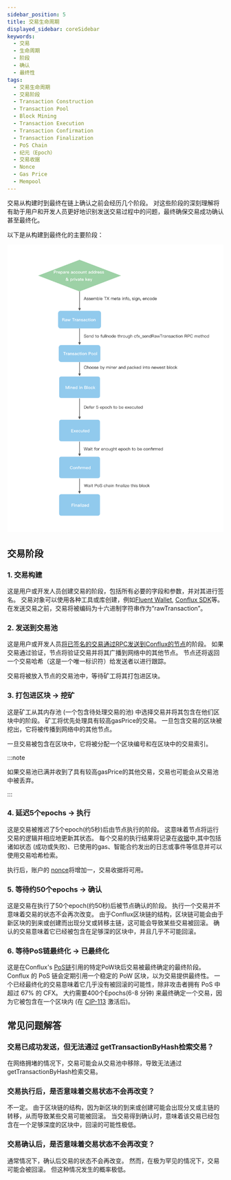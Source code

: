 ```yaml
---
sidebar_position: 5
title: 交易生命周期
displayed_sidebar: coreSidebar
keywords:
  - 交易
  - 生命周期
  - 阶段
  - 确认
  - 最终性
tags:
  - 交易生命周期
  - 交易阶段
  - Transaction Construction
  - Transaction Pool
  - Block Mining
  - Transaction Execution
  - Transaction Confirmation
  - Transaction Finalization
  - PoS Chain
  - 纪元（Epoch）
  - 交易收据
  - Nonce
  - Gas Price
  - Mempool
---
```


交易从构建时到最终在链上确认之前会经历几个阶段。 对这些阶段的深刻理解将有助于用户和开发人员更好地识别发送交易过程中的问题，最终确保交易成功确认甚至最终化。

以下是从构建到最终化的主要阶段：

![交易](./img/transaction-stages.png)

## 交易阶段

### 1. **交易构建**

这是用户或开发人员创建交易的阶段，包括所有必要的字段和参数，并对其进行签名。 交易对象可以使用各种工具或库创建，例如[Fluent Wallet](../../getting-started/installing-a-wallet.md), [Conflux SDK](../../build/sdks-and-tools/sdks.md)等。 在发送交易之前，交易将被编码为十六进制字符串作为“rawTransaction”。

### 2. **发送到交易池**

这是用户或开发人员[将已签名的交易通过RPC发送到Conflux的节点](../../build/json-rpc/cfx-namespace.md#cfx_sendrawtransaction)的阶段。 如果交易通过验证，节点将验证交易并将其广播到网络中的其他节点。 节点还将返回一个交易哈希（这是一个唯一标识符）给发送者以进行跟踪。

交易将被放入节点的交易池中，等待矿工将其打包进区块。

### 3. **打包进区块 -> 挖矿**

这是矿工从其内存池 (一个包含待处理交易的池) 中选择交易并将其包含在他们区块中的阶段。 矿工将优先处理具有较高gasPrice的交易。 一旦包含交易的区块被挖出，它将被传播到网络中的其他节点。

一旦交易被包含在区块中，它将被分配一个区块编号和在区块中的交易索引。

:::note

如果交易池已满并收到了具有较高gasPrice的其他交易，交易也可能会从交易池中被丢弃。

:::

### 4. **延迟5个epochs -> 执行**

这是交易被推迟了5个epoch(约5秒)后由节点执行的阶段。 这意味着节点将运行交易的逻辑并相应地更新其状态。 每个交易的执行结果将记录在[收据](./receipt.md)中,其中包括诸如状态 (成功或失败)、已使用的gas、智能合约发出的日志或事件等信息并可以使用交易哈希检索。

执行后，账户的 [nonce](./nonce.md)将增加一，交易收据将可用。

### 5. **等待约50个epochs -> 确认**

这是交易在执行了50个epoch(约50秒)后被节点确认的阶段。 执行一个交易并不意味着交易的状态不会再次改变。 由于Conflux区块链的结构，区块链可能会由于新区块的到来或创建而出现分叉或转移主链，这可能会导致某些交易被回滚。 确认的交易意味着它已经被包含在足够深的区块中，并且几乎不可能回滚。

### 6. **等待PoS链最终化 -> 已最终化**

这是在Conflux's [PoS链](../../../general/conflux-basics/consensus-mechanisms/proof-of-stake/pos_overview.md)引用的特定PoW块后交易被最终确定的最终阶段。 Conflux 的 PoS 链会定期引用一个稳定的 PoW 区块，以为交易提供最终性。 一个已经最终化的交易意味着它几乎没有被回滚的可能性，除非攻击者拥有 PoS 中超过 67% 的 CFX。 大约需要400个Epochs(6-8 分钟) 来最终确定一个交易，因为它被包含在一个区块内 (在 [CIP-113](https://github.com/Conflux-Chain/CIPs/blob/master/CIPs/cip-113.md) 激活后)。

## 常见问题解答

### 交易已成功发送，但无法通过 getTransactionByHash检索交易？

在网络拥堵的情况下，交易可能会从交易池中移除，导致无法通过getTransactionByHash检索交易。

### 交易执行后，是否意味着交易状态不会再改变？

不一定。 由于区块链的结构，因为新区块的到来或创建可能会出现分叉或主链的转移，从而导致某些交易可能被回滚。 当交易得到确认时，意味着该交易已经包含在一个足够深度的区块中，回滚的可能性极低。

### 交易确认后，是否意味着交易状态不会再改变？

通常情况下，确认后交易的状态不会再改变。 然而，在极为罕见的情况下，交易可能会被回滚。 但这种情况发生的概率极低。
